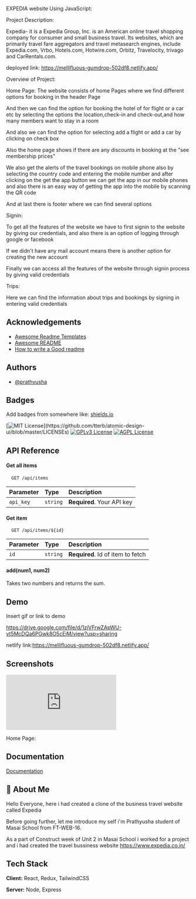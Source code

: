 
EXPEDIA  website Using JavaScript:


Project Description:

Expedia- it is a Expedia Group, Inc. is an American online travel shopping company for consumer and small business travel.
 Its websites, which are primarily travel fare aggregators and travel metasearch engines, include Expedia.com,
  Vrbo, Hotels.com, Hotwire.com, Orbitz, Travelocity, trivago and CarRentals.com.
  
  
 deployed link: https://mellifluous-gumdrop-502df8.netlify.app/

Overview of Project:

Home Page: 
 The website consists of home Pages where we find different options for booking in the header Page
  
  And then we can find the option for booking the hotel of for flight or a car etc by selecting the options the location,check-in and check-out,and how many members want to stay in a room

And also we can find the option for selecting add a flight or add a car by clicking on check box

Also the home page shows if there are any discounts in booking at the "see membership prices"

We also get the alerts of the travel bookings on mobile phone also by selecting the country code and entering the mobile number and after clicking on the get the app button we can get the app in our mobile phones 
and also there is an easy way of getting the app into the mobile by scanning the QR code

And at last there is footer where we can find several options


Signin:

To get all the features of the website we have to first signin to the website by giving our credentials,
and also there is an option of logging through google or facebook

If we didn't have any mail account means there is another option for creating the new account

Finally we can access all the features of the website through signin process by giving valid credentials

Trips:

Here we can find the information about trips and bookings by signing in entering valid credentials


## Acknowledgements

 - [Awesome Readme Templates](https://awesomeopensource.com/project/elangosundar/awesome-README-templates)
 - [Awesome README](https://github.com/matiassingers/awesome-readme)
 - [How to write a Good readme](https://bulldogjob.com/news/449-how-to-write-a-good-readme-for-your-github-project)


## Authors

- [@prathyusha](https:https://github.com/prathyusha35/expedia)


## Badges

Add badges from somewhere like: [shields.io](https://shields.io/)

[![MIT License](https://img.shields.io/apm/l/atomic-design-ui.svg?)](https://github.com/tterb/atomic-design-ui/blob/master/LICENSEs)
[![GPLv3 License](https://img.shields.io/badge/License-GPL%20v3-yellow.svg)](https://opensource.org/licenses/)
[![AGPL License](https://img.shields.io/badge/license-AGPL-blue.svg)](http://www.gnu.org/licenses/agpl-3.0)


## API Reference

#### Get all items

```http
  GET /api/items
```

| Parameter | Type     | Description                |
| :-------- | :------- | :------------------------- |
| `api_key` | `string` | **Required**. Your API key |

#### Get item

```http
  GET /api/items/${id}
```

| Parameter | Type     | Description                       |
| :-------- | :------- | :-------------------------------- |
| `id`      | `string` | **Required**. Id of item to fetch |

#### add(num1, num2)

Takes two numbers and returns the sum.


## Demo

Insert gif or link to demo

https://drive.google.com/file/d/1zjVFrwZApWU-vt5McDQa6PGwk8O5cEjM/view?usp=sharing

netlify link:https://mellifluous-gumdrop-502df8.netlify.app/
## Screenshots

![App Screenshot](http://127.0.0.1:5500/expedia/index.html)

Home Page:



## Documentation

[Documentation](http://127.0.0.1:5500/expedia/index.html)


## 🚀 About Me
 Hello Everyone, here i had created a clone of the business travel website called Expedia

 Before going further, let me introduce my self i'm Prathyusha student of Masai School from 
 FT-WEB-16.

 As a part of Construct week of Unit 2 in Masai School i worked for a project and i had created the travel bussiness website https://www.expedia.co.in/

 



## Tech Stack

**Client:** React, Redux, TailwindCSS

**Server:** Node, Express

